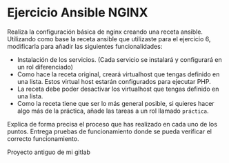 # Ejercicio Ansible NGINX
Realiza la configuración básica de nginx creando una receta ansible. Utilizando como base la receta ansible que utilizaste para el ejercicio 6, modificarla para añadir las siguientes funcionalidades:

* Instalación de los servicios. (Cada servicio se instalará y configurará en un rol diferenciado)
* Como hace la receta original, creará virtualhost que tengas definido en una lista. Estos virtual host estarán configurados para ejecutar PHP.
* La receta debe poder desactivar los virtualhost que tengas definido en una lista.
* Como la receta tiene que ser lo más general posible, si quieres hacer algo más de la práctica, añade las tareas a un rol llamado `práctica`.

Explica de forma precisa el proceso que has realizado en cada uno de los puntos. Entrega pruebas de funcionamiento donde se pueda verificar el correcto funcionamiento.

Proyecto antiguo de mi gitlab